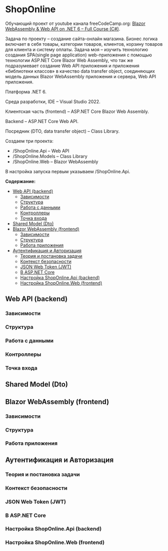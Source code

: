 # ShopOnline

Обучающий проект от youtube канала freeCodeCamp.org: [Blazor WebAssembly & Web API on .NET 6 – Full Course (C#)](https://www.youtube.com/watch?v=sHuuo9L3e5c&t=1812s).

Задача по проекту – создание сайта-онлайн магазина. Бизнес логика включает в себя товары, категории товаров, клиентов, корзину товаров для клиента и систему оплаты.
Задача моя – изучить технологию создания SPA(single page application) web-приложения с помощью технологии ASP.NET Core Blazor Web Assembly, что так же подразумевает создание Web API приложения и приложения «библиотеки классов» в качество data transfer object, соединяющих модель данных Blazor WebAssembly приложения и сервера, Web API приложения.

Платформа .NET 6.

Среда разработки, IDE – Visual Studio 2022.

Клиентская часть (frontend) – ASP.NET Core Blazor Web Assembly.

Backend – ASP.NET Core Web API.

Посредник (DTO, data transfer object) – Class Library.

Создаем три проекта:
- /ShopOnline.Api – Web API
- /ShopOnline.Models – Class Library
- /ShopOnline.Web – Blazor WebAssembly

В настройка запуска первым указываем /ShopOnline.Api.

**Содержание:**
- [Web API (backend)](#backend)
  - [Зависимости](#backend-1)
  - [Структура](#backend-2)
  - [Работа с данными](#backend-3)
  - [Контроллеры](#backend-4)
  - [Точка входа](#backend-5)
- [Shared Model (Dto)](#dto)
- [Blazor WebAssembly (frontend)](#frontend)
  - [Зависимости](#frontend-1)
  - [Структура](#frontend-2)
  - [Работа приложения](#frontend-3)
- [Аутентификация и Авторизация](#auth)
  - [Теория и постановка задачи](#auth-1)
  - [Контекст безопасности](#auth-2)
  - [JSON Web Token (JWT)](#auth-3)
  - [В ASP.NET Core](#auth-4)
  - [Настройка ShopOnline.Api (backend)](#auth-5)
  - [Настройка ShopOnline.Web (frontend)](#auth-6)


## Web API (backend) <a name="backend"></a>
### Зависимости <a name="backend-1"></a>
### Структура <a name="backend-2"></a>
### Работа с данными <a name="backend-3"></a>
### Контроллеры <a name="backend-4"></a>
### Точка входа <a name="backend-5"></a>

## Shared Model (Dto) <a name="dto"></a>

## Blazor WebAssembly (frontend) <a name="frontend"></a>
### Зависимости <a name="frontend-1"></a>
### Структура <a name="frontend-2"></a>
### Работа приложения <a name="frontend-3"></a>

## Аутентификация и Авторизация <a name="auth"></a>
### Теория и постановка задачи <a name="auth-1"></a>
### Контекст безопасности <a name="auth-2"></a>
### JSON Web Token (JWT) <a name="auth-3"></a>
### В ASP.NET Core <a name="auth-4"></a>
### Настройка ShopOnline.Api (backend) <a name="auth-5"></a>
### Настройка ShopOnline.Web (frontend) <a name="auth-6"></a>


